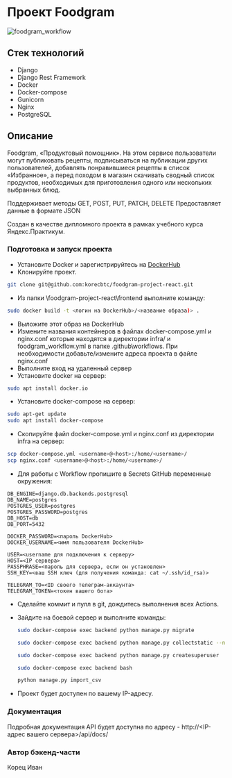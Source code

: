 
# Проект Foodgram
![foodgram_workflow](https://github.com/korecbtc/foodgram-project-react/actions/workflows/foodgram_workflow.yml/badge.svg)
## Стек технологий
- Django
- Django Rest Framework
- Docker
- Docker-compose
- Gunicorn
- Nginx
- PostgreSQL

## Описание
Foodgram, «Продуктовый помощник». На этом сервисе пользователи могут публиковать рецепты, подписываться на публикации других пользователей, добавлять понравившиеся рецепты в список «Избранное», а перед походом в магазин скачивать сводный список продуктов, необходимых для приготовления одного или нескольких выбранных блюд.

Поддерживает методы GET, POST, PUT, PATCH, DELETE
Предоставляет данные в формате JSON

Cоздан в качестве дипломного проекта в рамках учебного курса Яндекс.Практикум.
### Подготовка и запуск проекта
- Установите Docker и зарегистрируйтесь на [DockerHub](https://hub.docker.com/)
- Клонируйте проект. 
```bash
git clone git@github.com:korecbtc/foodgram-project-react.git
```
- Из папки \foodgram-project-react\frontend выполните команду:
```bash
sudo docker build -t <логин на DockerHub>/<название образа)> .
```
- Выложите этот образ на DockerHub
- Измените названия контейнеров в файлах docker-compose.yml и nginx.conf которые находятся в директории infra/ и foodgram_workflow.yml в папке .github\workflows\.
При необходимости добавьте/измените адреса проекта в файле nginx.conf
- Выполните вход на удаленный сервер
- Установите docker на сервер:
```bash
sudo apt install docker.io 
```
- Установите docker-compose на сервер:
```bash
sudo apt-get update
sudo apt install docker-compose
```
- Скопируйте файл docker-compose.yml и nginx.conf из директории infra на сервер:
```bash
scp docker-compose.yml <username>@<host>:/home/<username>/
scp nginx.conf <username>@<host>:/home/<username>/
```
- Для работы с Workflow пропишите в Secrets GitHub переменные окружения:
```
DB_ENGINE=django.db.backends.postgresql
DB_NAME=postgres
POSTGRES_USER=postgres
POSTGRES_PASSWORD=postgres
DB_HOST=db
DB_PORT=5432

DOCKER_PASSWORD=<пароль DockerHub>
DOCKER_USERNAME=<имя пользователя DockerHub>

USER=<username для подключения к серверу>
HOST=<IP сервера>
PASSPHRASE=<пароль для сервера, если он установлен>
SSH_KEY=<ваш SSH ключ (для получения команда: cat ~/.ssh/id_rsa)>

TELEGRAM_TO=<ID своего телеграм-аккаунта>
TELEGRAM_TOKEN=<токен вашего бота>
```
- Сделайте коммит и пулл в git, дождитесь выполнения всех Actions.
- Зайдите на боевой сервер и выполните команды:
    ```bash
    sudo docker-compose exec backend python manage.py migrate
    ```
    ```bash
    sudo docker-compose exec backend python manage.py collectstatic --no-input 
    ```
    ```bash
    sudo docker-compose exec backend python manage.py createsuperuser
    ```

    ```bash
    sudo docker-compose exec backend bash
    
    python manage.py import_csv
    ```

- Проект будет доступен по вашему IP-адресу.

### Документация
Подробная документация API будет доступна по адресу - http://<IP-адрес вашего сервера>/api/docs/

### Автор бэкенд-части


Корец Иван
